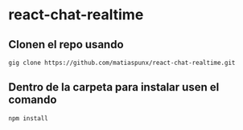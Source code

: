 # react-chat-realtime

## Clonen el repo usando

`gig clone https://github.com/matiaspunx/react-chat-realtime.git`

## Dentro de la carpeta para instalar usen el comando

`npm install`
